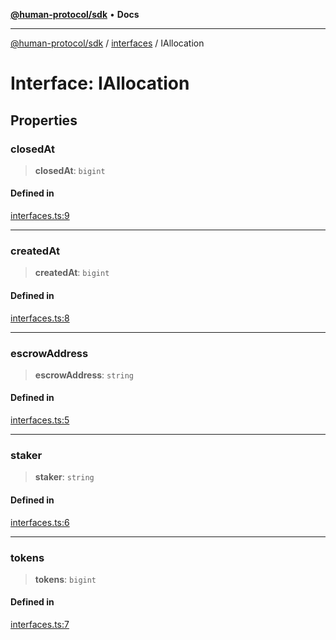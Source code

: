 [**@human-protocol/sdk**](../../README.md) • **Docs**

***

[@human-protocol/sdk](../../modules.md) / [interfaces](../README.md) / IAllocation

# Interface: IAllocation

## Properties

### closedAt

> **closedAt**: `bigint`

#### Defined in

[interfaces.ts:9](https://github.com/humanprotocol/human-protocol/blob/5aadf5b53e183f9fa135338ac711e8ae4734ff77/packages/sdk/typescript/human-protocol-sdk/src/interfaces.ts#L9)

***

### createdAt

> **createdAt**: `bigint`

#### Defined in

[interfaces.ts:8](https://github.com/humanprotocol/human-protocol/blob/5aadf5b53e183f9fa135338ac711e8ae4734ff77/packages/sdk/typescript/human-protocol-sdk/src/interfaces.ts#L8)

***

### escrowAddress

> **escrowAddress**: `string`

#### Defined in

[interfaces.ts:5](https://github.com/humanprotocol/human-protocol/blob/5aadf5b53e183f9fa135338ac711e8ae4734ff77/packages/sdk/typescript/human-protocol-sdk/src/interfaces.ts#L5)

***

### staker

> **staker**: `string`

#### Defined in

[interfaces.ts:6](https://github.com/humanprotocol/human-protocol/blob/5aadf5b53e183f9fa135338ac711e8ae4734ff77/packages/sdk/typescript/human-protocol-sdk/src/interfaces.ts#L6)

***

### tokens

> **tokens**: `bigint`

#### Defined in

[interfaces.ts:7](https://github.com/humanprotocol/human-protocol/blob/5aadf5b53e183f9fa135338ac711e8ae4734ff77/packages/sdk/typescript/human-protocol-sdk/src/interfaces.ts#L7)
